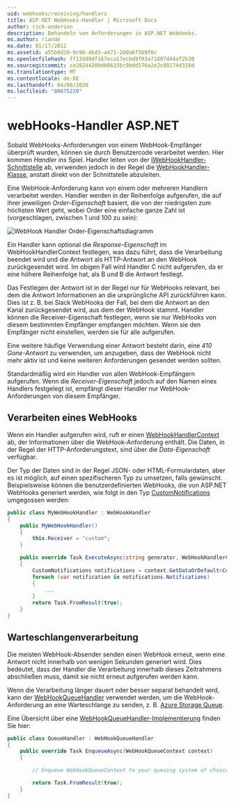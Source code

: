 ```yaml
---
uid: webhooks/receiving/handlers
title: ASP.NET WebHooks-Handler | Microsoft Docs
author: rick-anderson
description: Behandeln von Anforderungen in ASP.NET WebHooks.
ms.author: riande
ms.date: 01/17/2012
ms.assetid: a55b0d20-9c90-4bd3-a471-20da6f569f0c
ms.openlocfilehash: ff12dd8df167eca17ecbd9f03a71807d44af2b30
ms.sourcegitcommit: ce28244209db8615bc9bdd576a2e2c88174d318d
ms.translationtype: MT
ms.contentlocale: de-DE
ms.lasthandoff: 04/06/2020
ms.locfileid: "80675220"
---
```

# <a name="aspnet-webhooks-handlers"></a>webHooks-Handler ASP.NET

Sobald WebHooks-Anforderungen von einem WebHook-Empfänger überprüft wurden, können sie durch Benutzercode verarbeitet werden. Hier kommen *Handler ins* Spiel. Handler leiten von der [IWebHookHandler-Schnittstelle](https://github.com/aspnet/WebHooks/blob/master/src/Microsoft.AspNet.WebHooks.Receivers/WebHooks/WebHookHandler.cs) ab, verwenden jedoch in der Regel die [WebHookHandler-Klasse,](https://github.com/aspnet/WebHooks/blob/master/src/Microsoft.AspNet.WebHooks.Receivers/WebHooks/WebHookHandler.cs) anstatt direkt von der Schnittstelle abzuleiten.

Eine WebHook-Anforderung kann von einem oder mehreren Handlern verarbeitet werden. Handler werden in der Reihenfolge aufgerufen, die auf ihrer jeweiligen *Order-Eigenschaft* basiert, die von der niedrigsten zum höchsten Wert geht, wobei Order eine einfache ganze Zahl ist (vorgeschlagen, zwischen 1 und 100 zu sein):

![WebHook Handler Order-Eigenschaftsdiagramm](_static/Handlers.png)

Ein Handler kann optional die *Response-Eigenschaft* im WebHookHandlerContext festlegen, was dazu führt, dass die Verarbeitung beendet wird und die Antwort als HTTP-Antwort an den WebHook zurückgesendet wird. Im obigen Fall wird Handler C nicht aufgerufen, da er eine höhere Reihenfolge hat, als B und B die Antwort festlegt.

Das Festlegen der Antwort ist in der Regel nur für WebHooks relevant, bei dem die Antwort Informationen an die ursprüngliche API zurückführen kann. Dies ist z. B. bei Slack WebHooks der Fall, bei dem die Antwort an den Kanal zurückgesendet wird, aus dem der WebHook stammt. Handler können die Receiver-Eigenschaft festlegen, wenn sie nur WebHooks von diesem bestimmten Empfänger empfangen möchten. Wenn sie den Empfänger nicht einstellen, werden sie für alle aufgerufen.

Eine weitere häufige Verwendung einer Antwort besteht darin, eine *410 Gone-Antwort* zu verwenden, um anzugeben, dass der WebHook nicht mehr aktiv ist und keine weiteren Anforderungen gesendet werden sollten.

Standardmäßig wird ein Handler von allen WebHook-Empfängern aufgerufen. Wenn die *Receiver-Eigenschaft* jedoch auf den Namen eines Handlers festgelegt ist, empfängt dieser Handler nur WebHook-Anforderungen von diesem Empfänger.

## <a name="processing-a-webhook"></a>Verarbeiten eines WebHooks

Wenn ein Handler aufgerufen wird, ruft er einen [WebHookHandlerContext](https://github.com/aspnet/WebHooks/blob/master/src/Microsoft.AspNet.WebHooks.Receivers/WebHooks/WebHookHandlerContext.cs) ab, der Informationen über die WebHook-Anforderung enthält. Die Daten, in der Regel der HTTP-Anforderungstext, sind über die *Data-Eigenschaft* verfügbar.

Der Typ der Daten sind in der Regel JSON- oder HTML-Formulardaten, aber es ist möglich, auf einen spezifischeren Typ zu umsetzen, falls gewünscht. Beispielsweise können die benutzerdefinierten WebHooks, die von ASP.NET WebHooks generiert werden, wie folgt in den Typ [CustomNotifications](https://github.com/aspnet/WebHooks/blob/master/src/Microsoft.AspNet.WebHooks.Receivers.Custom/WebHooks/CustomNotifications.cs) umgegossen werden:

```csharp
public class MyWebHookHandler : WebHookHandler
{
    public MyWebHookHandler()
    {
        this.Receiver = "custom";
    }

    public override Task ExecuteAsync(string generator, WebHookHandlerContext context)
    {
        CustomNotifications notifications = context.GetDataOrDefault<CustomNotifications>();
        foreach (var notification in notifications.Notifications)
        {
            ...
        }
        return Task.FromResult(true);
    }
}
```

  ## <a name="queued-processing"></a>Warteschlangenverarbeitung

Die meisten WebHook-Absender senden einen WebHook erneut, wenn eine Antwort nicht innerhalb von wenigen Sekunden generiert wird. Dies bedeutet, dass der Handler die Verarbeitung innerhalb dieses Zeitrahmens abschließen muss, damit sie nicht erneut aufgerufen werden kann.

Wenn die Verarbeitung länger dauert oder besser separat behandelt wird, kann der [WebHookQueueHandler](https://github.com/aspnet/WebHooks/blob/master/src/Microsoft.AspNet.WebHooks.Receivers/WebHooks/WebHookQueueHandler.cs) verwendet werden, um die WebHook-Anforderung an eine Warteschlange zu senden, z. B. [Azure Storage Queue](https://msdn.microsoft.com/library/azure/dd179353.aspx).

Eine Übersicht über eine [WebHookQueueHandler-Implementierung](https://github.com/aspnet/WebHooks/blob/master/src/Microsoft.AspNet.WebHooks.Receivers/WebHooks/WebHookQueueHandler.cs) finden Sie hier:

```csharp
public class QueueHandler : WebHookQueueHandler
{
    public override Task EnqueueAsync(WebHookQueueContext context)
    {

        // Enqueue WebHookQueueContext to your queuing system of choice

        return Task.FromResult(true);
    }
}
```
